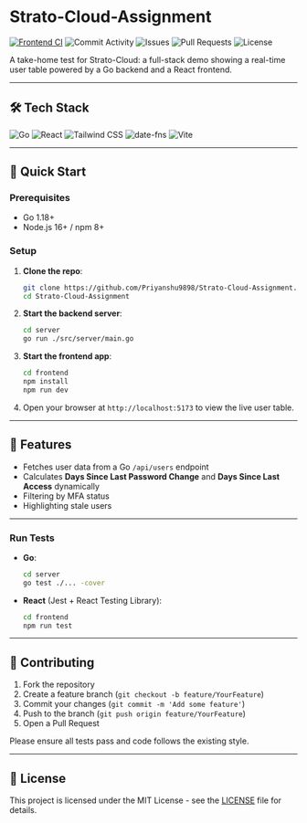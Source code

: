 # Strato-Cloud-Assignment

[![Frontend CI](https://github.com/Priyanshu9898/Strato-Cloud-Assignment/actions/workflows/frontend-ci.yml/badge.svg)](https://github.com/Priyanshu9898/Strato-Cloud-Assignment/actions/workflows/frontend-ci.yml) ![Commit Activity](https://img.shields.io/github/commit-activity/y/Priyanshu9898/Strato-Cloud-Assignment) ![Issues](https://img.shields.io/github/issues/Priyanshu9898/Strato-Cloud-Assignment) ![Pull Requests](https://img.shields.io/github/issues-pr/Priyanshu9898/Strato-Cloud-Assignment) ![License](https://img.shields.io/github/license/Priyanshu9898/Strato-Cloud-Assignment)

A take-home test for Strato-Cloud: a full-stack demo showing a real-time user table powered by a Go backend and a React frontend.

---

## 🛠️ Tech Stack

![Go](https://img.shields.io/badge/Go-00ADD8?logo=go&logoColor=white) ![React](https://img.shields.io/badge/React-20232A?logo=react&logoColor=61DAFB) ![Tailwind CSS](https://img.shields.io/badge/Tailwind_CSS-38B2AC?logo=tailwind-css&logoColor=white) ![date-fns](https://img.shields.io/badge/date--fns-3178C6?logo=date-fns&logoColor=white) ![Vite](https://img.shields.io/badge/Vite-646CFF?logo=vite&logoColor=white)

---

## 🚀 Quick Start

### Prerequisites

- Go 1.18+
- Node.js 16+ / npm 8+

### Setup

1. **Clone the repo**:
   ```sh
   git clone https://github.com/Priyanshu9898/Strato-Cloud-Assignment.git
   cd Strato-Cloud-Assignment
   ```

2. **Start the backend server**:
   ```sh
   cd server
   go run ./src/server/main.go
   ```

3. **Start the frontend app**:
   ```sh
   cd frontend
   npm install
   npm run dev
   ```

4. Open your browser at `http://localhost:5173` to view the live user table.

---

## 📝 Features

- Fetches user data from a Go `/api/users` endpoint
- Calculates **Days Since Last Password Change** and **Days Since Last Access** dynamically
- Filtering by MFA status
- Highlighting stale users

---


### Run Tests

- **Go**:
  ```sh
  cd server
  go test ./... -cover
  ```

- **React** (Jest + React Testing Library):
  ```sh
  cd frontend
  npm run test
  ```

---

## 🤝 Contributing

1. Fork the repository
2. Create a feature branch (`git checkout -b feature/YourFeature`)
3. Commit your changes (`git commit -m 'Add some feature'`)
4. Push to the branch (`git push origin feature/YourFeature`)
5. Open a Pull Request

Please ensure all tests pass and code follows the existing style.

---

## 📄 License

This project is licensed under the MIT License - see the [LICENSE](LICENSE) file for details.


